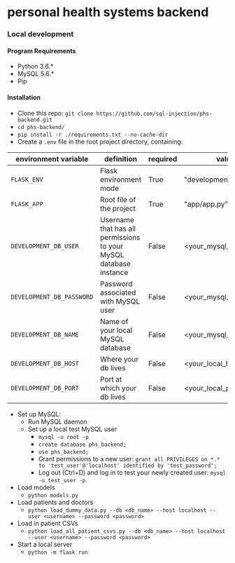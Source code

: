 # personal health systems backend

### Local development
#### Program Requirements
* Python 3.6.*
* MySQL 5.6.*
* Pip

#### Installation
* Clone this repo: `git clone https://github.com/sql-injection/phs-backend.git`
* `cd phs-backend/`
* `pip install -r ./requirements.txt --no-cache-dir`
* Create a `.env` file in the root project directory, containing:

| environment variable  | definition                                                         | required | value                 | default      |
|-----------------------|--------------------------------------------------------------------|----------|-----------------------|--------------|
| `FLASK_ENV`           | Flask environment mode                                             | True     | "development"         | "production" |
| `FLASK_APP`           | Root file of the project                                           | True     | "app/app.py"          | None         |
| `DEVELOPMENT_DB_USER` | Username that has all permissions to your MySQL database instance  | False    | <your_mysql_username> | "test_user"  |
| `DEVELOPMENT_DB_PASSWORD`| Password associated with MySQL user | False | <your_mysql_password | "test_password" |
| `DEVELOPMENT_DB_NAME` | Name of your local MySQL database | False | <your_mysql_db_name> | "phs_backend"
| `DEVELOPMENT_DB_HOST` | Where your db lives | False | <your_local_host> | "localhost"
| `DEVELOPMENT_DB_PORT` | Port at which your db lives | False | <your_local_port> | 3306

* Set up MySQL:
    * Run MySQL daemon
    * Set up a local test MySQL user
        * `mysql -u root -p`
        * `create database phs_backend;`
        * `use phs_backend;`
        * Grant permissions to a new user: `grant all PRIVILEGES on *.* to 'test_user'@'localhost' identified by 'test_password';`
        * Log out (Ctrl+D) and log in to test your newly created user: `mysql -u test_user -p`.
* Load models 
    * `python models.py`
* Load patients and doctors
    * `python load_dummy_data.py --db <db_name> --host localhost --user <username> --password <password>`
* Load in patient CSVs
    * `python load_all_patient_csvs.py --db <db_name> --host localhost --user <username> --password <password>`
* Start a local server
    * `python -m flask run`
